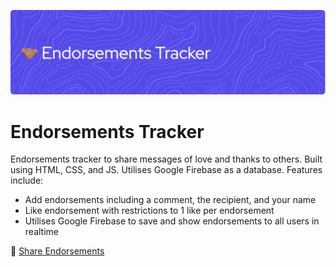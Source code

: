 <kbd>![Endorsements Tracker](/assets/github-header.png)</kbd>

# Endorsements Tracker
Endorsements tracker to share messages of love and thanks to others. Built using HTML, CSS, and JS. Utilises Google Firebase as a database. Features include:

 - Add endorsements including a comment, the recipient, and your name
 - Like endorsement with restrictions to 1 like per endorsement
 - Utilises Google Firebase to save and show endorsements to all users in realtime

🔗 [Share Endorsements](https://aakashpereira.github.io/Endorsements-Tracker/)
